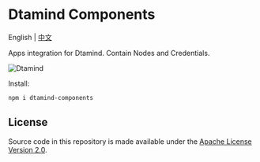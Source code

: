 <!-- markdownlint-disable MD030 -->

# Dtamind Components

English | [中文](./README-ZH.md)

Apps integration for Dtamind. Contain Nodes and Credentials.

![Dtamind](https://github.com/DtamindAI/Dtamind/blob/main/images/dtamind_agentflow.gif?raw=true)

Install:

```bash
npm i dtamind-components
```

## License

Source code in this repository is made available under the [Apache License Version 2.0](https://github.com/DtamindAI/Dtamind/blob/master/LICENSE.md).

